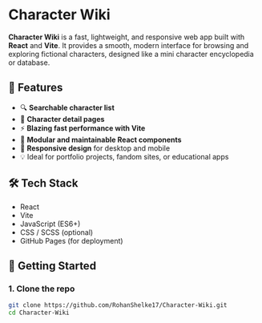 # Character Wiki

**Character Wiki** is a fast, lightweight, and responsive web app built with **React** and **Vite**. It provides a smooth, modern interface for browsing and exploring fictional characters, designed like a mini character encyclopedia or database.

## 🌟 Features

- 🔍 **Searchable character list**
- 📄 **Character detail pages**
- ⚡ **Blazing fast performance with Vite**
- 🧩 **Modular and maintainable React components**
- 📱 **Responsive design** for desktop and mobile
- 💡 Ideal for portfolio projects, fandom sites, or educational apps

## 🛠️ Tech Stack

- React
- Vite
- JavaScript (ES6+)
- CSS / SCSS (optional)
- GitHub Pages (for deployment)

## 🚀 Getting Started

### 1. Clone the repo
```bash
git clone https://github.com/RohanShelke17/Character-Wiki.git
cd Character-Wiki
